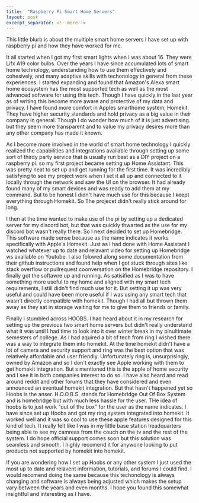 ```yaml
---
title:  "Raspberry Pi Smart Home Servers"
layout: post
excerpt_separator: <!--more-->
---
```


This little blurb is about the multiple smart home servers I have set up with raspberry pi and how they have worked for me.

<!--more-->

It all started when I got my first smart lights when I was about 16. They were Lifx A19 color bulbs. Over the years I have since accumulated lots of smart home technology, understanding how to use them effectively and cohesively, and many adaptive skills with techonology in general from these experiences. I started expanding and found that Amazon's Alexa smart home ecosystem has the most supported tech as well as the most advanced software for using this tech. Though I have quickly in the last year as of writing this become more aware and protective of my data and privacy. I have found more comfort in Apples smarthome system, Homekit. They have higher security standards and hold privacy as a big value in their company in general. Though I do wonder how much of it is just advertising. but they seem more transparent and to value my privacy desires more than any other company has made it known.

As I become more involved in the world of smart home technology I quickly realized the capabilities and integrations available through setting up some sort of thirdy party service that is usually run best as a DIY project on a raspberry pi. so my first project became setting up Home Assistant. This was pretty neat to set up and get running for the first time. It was incredibly satisfying to see my project work when I set it all up and connected to it locally through the network and saw the UI on the browser. It had already found many of my smart devices and was ready to add them at my command. But to be honest I didn't have much use for this because I keept everything through Homekit. So The projecet didn't really stick around for long. 

I then at the time wanted to make use of the pi by setting up a dedicated server for my discord bot, but that was quickly thwarted as the use for my discord bot wasn't really there. So I next decided to set up Homebridge. This software made sense because as the name indicates it works specifically with Apple's Homekit. Just as I had done with Home Assistant I watched whatever up to date and relavant video for setting up Homebridge ws available on Youtube. I also folowed along some documentation from their github instructions and found help when I got stuck through sites like stack overflow or pullrequest coonversation on the Homebridge repository. I finally got the softawre up and running. As satisified as I was to have something more useful to my home and aligned with my smart tech requirements, I still didn't find much use for it. But setting it up was very useful and could have been more useful if I was using any smart tech that wasn't directly compatible with homekit. Though I had all but thrown them away as they sat in storage waiting for me to give them to friends or family.

Finally I stumbled across HOOBS. I had heard about it in my research for setting up the previous two smart home servers but didn't really understand what it was until I had time to look into it over winter break in my pinultimate semesters of college. As I had aquired a bit of tech from ring I wished there was a way to integrate them into homekit. At the time homekit didn't have a lot of camera and security support and ring was the best option that was relatively affordable and user friendly. Unfortunately ring is, unsurprisingly, owned by Amazon and so I don't exactly see Apple working with them to get homekit integration. But s mentioned this is the apple of home security and I see it in both companies interest to do so. I have also heard and read around reddit and other forums that they have considered and even announced an eventual homekit integration. But that hasn't happened yet so Hoobs is the anser. H.O.O.B.S. stands for Homebridge Out Of Box System and is  homebridge but with much less hassle for the user. THe idea of hoobs is to just work "out of the box" for the user as the name indicates. I have since set up Hoobs and got my ring system integrated into homekit. It worked well and it was so cool to use these apple features designed for this kind of tech.  It really felt like I was in my little base station headquarters being able to see my camreas from the couch on the tv and the rest of the system.  I do hope official support comes soon but this solution was seamless and smooth. I highly recomend it for anywone looking to put products not supported by homekit into homekit. 

If you are wondering how I set up Hoobs or any other system I just used the most up to date and relavent information, tutorials, and forums I could find. I would recomend doing the same because this techonology is always changing and software is always being adjusted  which makes the setup vary between the years and even months.  I hope you found this somewhat insightful and interesting as I have.
